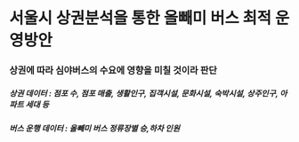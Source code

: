 # 서울시 상권분석을 통한 올빼미 버스 최적 운영방안
### 상권에 따라 심야버스의 수요에 영향을 미칠 것이라 판단
##### 상권 데이터 : 점포 수, 점포 매출, 생활인구, 집객시설, 문화시설, 숙박시설, 상주인구, 아파트 세대 등
##### 버스 운행 데이터 : 올빼미 버스 정류장별 승,하차 인원
